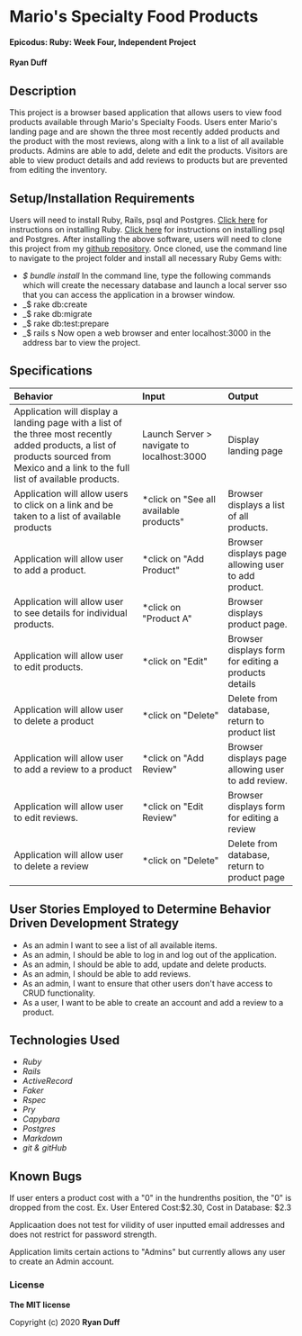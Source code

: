 # Mario's Specialty Food Products

#### Epicodus: Ruby: Week Four, Independent Project


#### Ryan Duff 

## Description
This project is a browser based application that allows users to view food products available through Mario's Specialty Foods. Users enter Mario's landing page and are shown the three most recently added products and the product with the most reviews, along with a link to a list of all available products. Admins are able to add, delete and edit the products. Visitors are able to view product details and add reviews to products but are prevented from editing the inventory.


## Setup/Installation Requirements
Users will need to install Ruby, Rails, psql and Postgres.
[Click here](https://www.ruby-lang.org/en/documentation/installation/) for instructions on installing Ruby.
[Click here](https://dataschool.com/learn-sql/how-to-start-a-postgresql-server-on-mac-os-x/) for instructions on installing psql and Postgres.
After installing the above software, users will need to clone this project from my [github repository](https://github.com/RyanDuff613/ruby_independent_project4.git). Once cloned, use the command line to navigate to the project folder and install all necessary Ruby Gems with: 
* _$ bundle install_
In the command line, type the following commands which will create the necessary database and launch a local server sso that you can access the application in a browser window.
* _$ rake db:create 
* _$ rake db:migrate
* _$ rake db:test:prepare
* _$ rails s
Now open a web browser and enter localhost:3000 in the address bar to view the project.


## Specifications

| Behavior       | Input         | Output  |
| :--- |:---| :---|
|Application will display a landing page with a list of the three most recently added products, a list of products sourced from Mexico and a link to the full list of available products.|Launch Server > navigate to localhost:3000|Display landing page|
|Application will allow users to click on a link and be taken to a list of available products| *click on "See all available products" | Browser displays a list of all products.|
|Application will allow user to add a product. |*click on "Add Product" |Browser displays page allowing user to add product.|
|Application will allow user to see details for individual products.|*click on "Product A" | Browser displays product page.|
|Application will allow user to edit products. |*click on "Edit"| Browser displays form for editing a products details|
|Application will allow user to delete a product|*click on "Delete" | Delete from database, return to product list|
|Application will allow user to add a  review to a product |*click on "Add Review" |Browser displays page allowing user to add review.|
|Application will allow user to edit reviews. |*click on "Edit Review"| Browser displays form for editing a review|
|Application will allow user to delete a review |*click on "Delete" | Delete from database, return to product page|
## User Stories Employed to Determine Behavior Driven Development Strategy

* As an admin I want to see a list of all available items.
* As an admin, I should be able to log in and log out of the application.
* As an admin, I should be able to add, update and delete products.
* As an admin, I should be able to add reviews.
* As an admin, I want to ensure that other users don't have access to CRUD functionality.
* As a user, I want to be able to create an account and add a review to a product.

## Technologies Used
* _Ruby_
* _Rails_
* _ActiveRecord_
* _Faker_
* _Rspec_
* _Pry_
* _Capybara_
* _Postgres_
* _Markdown_
* _git & gitHub_

## Known Bugs

If user enters a product cost with a "0" in the hundrenths position, the "0" is dropped from the cost. 
Ex. User Entered Cost:$2.30, Cost in Database: $2.3

Applicaation does not test for vilidity of user inputted email addresses and does not restrict for password strength.

Application limits certain actions to "Admins" but currently allows any user to create an Admin account.

### License

**The MIT license**

Copyright (c) 2020 **Ryan Duff**
